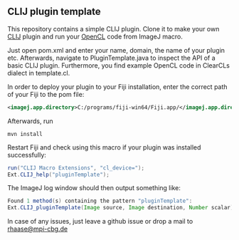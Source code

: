 ## CLIJ plugin template

This repository contains a simple CLIJ plugin. Clone it to make your own [CLIJ](https://github.com/haesleinhuepf/ClearCLIJ) 
plugin and run your [OpenCL](https://www.khronos.org/opencl/) code from ImageJ macro.

Just open pom.xml and enter your name, domain, the name of your plugin etc. Afterwards, navigate to PluginTemplate.java 
to inspect the API of a basic CLIJ plugin. Furthermore, you find example OpenCL code in ClearCLs dialect in template.cl.

In order to deploy your plugin to your Fiji installation, enter the correct path of your Fiji to the pom file:

```xml
<imagej.app.directory>C:/programs/fiji-win64/Fiji.app/</imagej.app.directory>
```

Afterwards, run

```
mvn install
```

Restart Fiji and check using this macro if your plugin was installed successfully:

```java
run("CLIJ Macro Extensions", "cl_device=");
Ext.CLIJ_help("pluginTemplate");
```

The ImageJ log window should then output something like:

```java
Found 1 method(s) containing the pattern "pluginTemplate":
Ext.CLIJ_pluginTemplate(Image source, Image destination, Number scalar);
```

In case of any issues, just leave a github issue or drop a mail to rhaase@mpi-cbg.de
